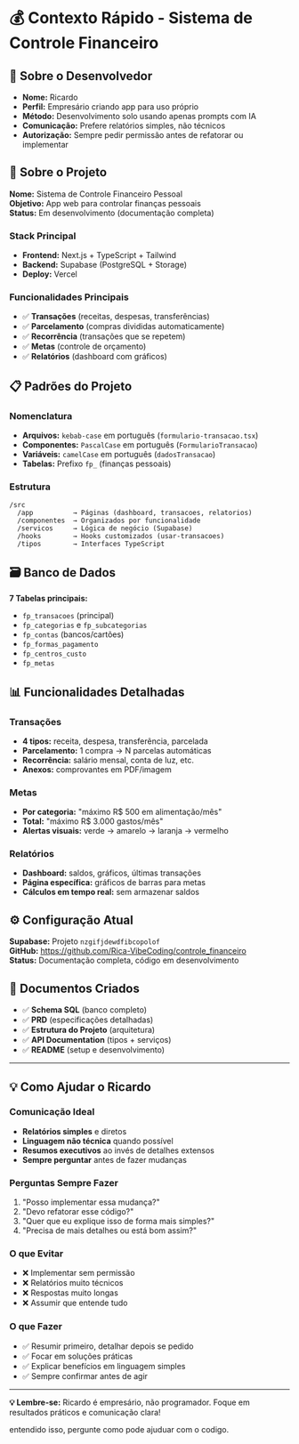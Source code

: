 # 💰 Contexto Rápido - Sistema de Controle Financeiro

## 👤 Sobre o Desenvolvedor
- **Nome:** Ricardo
- **Perfil:** Empresário criando app para uso próprio
- **Método:** Desenvolvimento solo usando apenas prompts com IA
- **Comunicação:** Prefere relatórios simples, não técnicos
- **Autorização:** Sempre pedir permissão antes de refatorar ou implementar

## 🎯 Sobre o Projeto

**Nome:** Sistema de Controle Financeiro Pessoal  
**Objetivo:** App web para controlar finanças pessoais  
**Status:** Em desenvolvimento (documentação completa)

### Stack Principal
- **Frontend:** Next.js + TypeScript + Tailwind
- **Backend:** Supabase (PostgreSQL + Storage)
- **Deploy:** Vercel

### Funcionalidades Principais
- ✅ **Transações** (receitas, despesas, transferências)
- ✅ **Parcelamento** (compras divididas automaticamente)
- ✅ **Recorrência** (transações que se repetem)
- ✅ **Metas** (controle de orçamento)
- ✅ **Relatórios** (dashboard com gráficos)

## 📋 Padrões do Projeto

### Nomenclatura
- **Arquivos:** `kebab-case` em português (`formulario-transacao.tsx`)
- **Componentes:** `PascalCase` em português (`FormularioTransacao`)
- **Variáveis:** `camelCase` em português (`dadosTransacao`)
- **Tabelas:** Prefixo `fp_` (finanças pessoais)

### Estrutura
```
/src
  /app          → Páginas (dashboard, transacoes, relatorios)
  /componentes  → Organizados por funcionalidade
  /servicos     → Lógica de negócio (Supabase)
  /hooks        → Hooks customizados (usar-transacoes)
  /tipos        → Interfaces TypeScript
```

## 🗃️ Banco de Dados

**7 Tabelas principais:**
- `fp_transacoes` (principal)
- `fp_categorias` e `fp_subcategorias`
- `fp_contas` (bancos/cartões)
- `fp_formas_pagamento`
- `fp_centros_custo`
- `fp_metas`

## 📊 Funcionalidades Detalhadas

### Transações
- **4 tipos:** receita, despesa, transferência, parcelada
- **Parcelamento:** 1 compra → N parcelas automáticas
- **Recorrência:** salário mensal, conta de luz, etc.
- **Anexos:** comprovantes em PDF/imagem

### Metas
- **Por categoria:** "máximo R$ 500 em alimentação/mês"
- **Total:** "máximo R$ 3.000 gastos/mês"
- **Alertas visuais:** verde → amarelo → laranja → vermelho

### Relatórios
- **Dashboard:** saldos, gráficos, últimas transações
- **Página específica:** gráficos de barras para metas
- **Cálculos em tempo real:** sem armazenar saldos

## ⚙️ Configuração Atual

**Supabase:** Projeto `nzgifjdewdfibcopolof`  
**GitHub:** https://github.com/Rica-VibeCoding/controle_financeiro  
**Status:** Documentação completa, código em desenvolvimento

## 📝 Documentos Criados
- ✅ **Schema SQL** (banco completo)
- ✅ **PRD** (especificações detalhadas)
- ✅ **Estrutura do Projeto** (arquitetura)
- ✅ **API Documentation** (tipos + serviços)
- ✅ **README** (setup e desenvolvimento)

---

## 💡 Como Ajudar o Ricardo

### Comunicação Ideal
- **Relatórios simples** e diretos
- **Linguagem não técnica** quando possível
- **Resumos executivos** ao invés de detalhes extensos
- **Sempre perguntar** antes de fazer mudanças

### Perguntas Sempre Fazer
1. "Posso implementar essa mudança?"
2. "Devo refatorar esse código?"
3. "Quer que eu explique isso de forma mais simples?"
4. "Precisa de mais detalhes ou está bom assim?"

### O que Evitar
- ❌ Implementar sem permissão
- ❌ Relatórios muito técnicos
- ❌ Respostas muito longas
- ❌ Assumir que entende tudo

### O que Fazer
- ✅ Resumir primeiro, detalhar depois se pedido
- ✅ Focar em soluções práticas
- ✅ Explicar benefícios em linguagem simples
- ✅ Sempre confirmar antes de agir

---

**💡 Lembre-se:** Ricardo é empresário, não programador. Foque em resultados práticos e comunicação clara!

entendido isso, pergunte como pode ajuduar com o codigo.